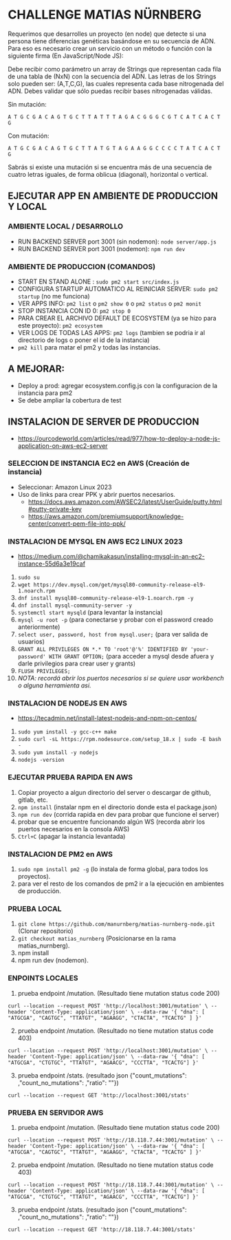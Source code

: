 # CHALLENGE MATIAS NÜRNBERG 
Requerimos que desarrolles un proyecto (en node) que detecte si una persona tiene diferencias genéticas basándose en su secuencia de ADN. Para eso es necesario crear un servicio con un método o función con la siguiente firma (En JavaScript/Node JS):
 
Debe recibir como parámetro un array de Strings que representan cada fila de una tabla
de (NxN) con la secuencia del ADN. Las letras de los Strings solo pueden ser: (A,T,C,G), las
cuales representa cada base nitrogenada del ADN. Debes validar que sólo puedas recibir bases nitrogenadas válidas.
 
Sin mutación:
 
`A T G C G A
C A G T G C
T T A T T T
A G A C G G
G C G T C A
T C A C T G`
 
Con mutación:
 
`A T G C G A
C A G T G C
T T A T G T
A G A A G G
C C C C T A
T C A C T G`
 
Sabrás si existe una mutación si se encuentra más de una secuencia de cuatro letras
iguales, de forma oblicua (diagonal), horizontal o vertical.

## EJECUTAR APP EN AMBIENTE DE PRODUCCION Y LOCAL
### AMBIENTE LOCAL / DESARROLLO
- RUN BACKEND SERVER port 3001 (sin nodemon): `node server/app.js`
- RUN BACKEND SERVER port 3001 (nodemon): `npm run dev` 

### AMBIENTE DE PRODUCCION (COMANDOS)
- START EN STAND ALONE : `sudo pm2 start src/index.js`
- CONFIGURA STARTUP AUTOMATICO AL REINICIAR SERVER: `sudo pm2 startup` (no me funciona)
- VER APPS INFO: `pm2 list` o `pm2 show 0` o `pm2 status` o `pm2 monit` 
- STOP INSTANCIA CON ID 0: `pm2 stop 0`
- PARA CREAR EL ARCHIVO DEFAULT DE ECOSYSTEM (ya se hizo para este proyecto): `pm2 ecosystem`
- VER LOGS DE TODAS LAS APPS: `pm2 logs` (tambien se podria ir al directorio de logs o poner el id de la instancia)
- `pm2 kill` para matar el pm2 y todas las instancias.

## A MEJORAR: 
- Deploy a prod: agregar ecosystem.config.js con la configuracion de la instancia para pm2 
- Se debe ampliar la cobertura de test

## INSTALACION DE SERVER DE PRODUCCION
- https://ourcodeworld.com/articles/read/977/how-to-deploy-a-node-js-application-on-aws-ec2-server

### SELECCION DE INSTANCIA EC2 en AWS (Creación de instancia)
- Seleccionar: Amazon Linux 2023
- Uso de links para crear PPK y abrir puertos necesarios.
  - https://docs.aws.amazon.com/AWSEC2/latest/UserGuide/putty.html#putty-private-key
  - https://aws.amazon.com/premiumsupport/knowledge-center/convert-pem-file-into-ppk/

### INSTALACION DE MYSQL EN AWS EC2 LINUX 2023
- https://medium.com/@chamikakasun/installing-mysql-in-an-ec2-instance-55d6a3e19caf
1. `sudo su`
2. `wget https://dev.mysql.com/get/mysql80-community-release-el9-1.noarch.rpm`
3. `dnf install mysql80-community-release-el9-1.noarch.rpm -y`
4. `dnf install mysql-community-server -y`
4. `systemctl start mysqld` (para levantar la instancia)
5. `mysql -u root -p` (para conectarse y probar con el password creado anteriormente)
6. `select user, password, host from mysql.user;` (para ver salida de usuarios)
7. `GRANT ALL PRIVILEGES ON *.* TO 'root'@'%' IDENTIFIED BY 'your-password' WITH GRANT OPTION;` (para acceder a mysql desde afuera y darle privilegios para crear user y grants)
8. `FLUSH PRIVILEGES;`
9. _NOTA: recordá abrir los puertos necesarios si se quiere usar workbench o alguna herramienta asi._

### INSTALACION DE NODEJS EN AWS
- https://tecadmin.net/install-latest-nodejs-and-npm-on-centos/
1. `sudo yum install -y gcc-c++ make`
2. `sudo curl -sL https://rpm.nodesource.com/setup_18.x | sudo -E bash -`
3. `sudo yum install -y nodejs`
4. `nodejs -version`

### EJECUTAR PRUEBA RAPIDA EN AWS
1. Copiar proyecto a algun directorio del server o descargar de github, gitlab, etc.
2. `npm install` (instalar npm en el directorio donde esta el package.json)
3. `npm run dev` (corrida rapida en dev para probar que funcione el server)
4. probar que se encuentre funcionando algún WS (recorda abrir los puertos necesarios en la consola AWS)
5. `Ctrl+C` (apagar la instancia levantada)

### INSTALACION DE PM2 en AWS
1. `sudo npm install pm2 -g` (lo instala de forma global, para todos los proyectos).
2. para ver el resto de los comandos de pm2 ir a la ejecución en ambientes de producción.

### PRUEBA LOCAL
1. `git clone https://github.com/manurnberg/matias-nurnberg-node.git` (Clonar repositorio)
2. `git checkout matias_nurnberg` (Posicionarse en la rama matias_nurnberg).
3. npm install
4. npm run dev (nodemon).

### ENPOINTS LOCALES

1. prueba endpoint /mutation. (Resultado tiene mutation status code 200)

`curl --location --request POST 'http://localhost:3001/mutation' \
--header 'Content-Type: application/json' \
--data-raw '{
    "dna": [
        "ATGCGA",
        "CAGTGC",
        "TTATGT",
        "AGAAGG",
        "CTACTA",
        "TCACTG"
        ]
}'
`

2. prueba endpoint /mutation. (Resultado no tiene mutation status code 403)

`curl --location --request POST 'http://localhost:3001/mutation' \
--header 'Content-Type: application/json' \
--data-raw '{
    "dna": [
        "ATGCGA",
        "CTGTGC",
        "TTATGT",
        "AGAACG",
        "CCCTTA",
        "TCACTG"]
}'
`

3. prueba endpoint /stats. (resultado json {"count_mutations": ,"count_no_mutations": ,"ratio": ""})

`curl --location --request GET 'http://localhost:3001/stats'`

### PRUEBA EN SERVIDOR AWS

1. prueba endpoint /mutation. (Resultado tiene mutation status code 200)

`curl --location --request POST 'http://18.118.7.44:3001/mutation' \
--header 'Content-Type: application/json' \
--data-raw '{
    "dna": [
        "ATGCGA",
        "CAGTGC",
        "TTATGT",
        "AGAAGG",
        "CTACTA",
        "TCACTG"
        ]
}'
`

2. prueba endpoint /mutation. (Resultado no tiene mutation status code 403)

`curl --location --request POST 'http://18.118.7.44:3001/mutation' \
--header 'Content-Type: application/json' \
--data-raw '{
    "dna": [
        "ATGCGA",
        "CTGTGC",
        "TTATGT",
        "AGAACG",
        "CCCTTA",
        "TCACTG"]
}'`

3. prueba endpoint /stats. (resultado json {"count_mutations": ,"count_no_mutations": ,"ratio": ""})

`curl --location --request GET 'http://18.118.7.44:3001/stats'`

